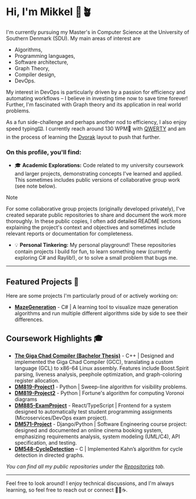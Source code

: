 # Hi, I'm Mikkel 👋🪴

I'm currently pursuing my Master's in Computer Science at the University of Southern Denmark (SDU). 
My main areas of interest are
- Algorithms,
- Programming languages,
- Software architecture,
- Graph Theory,
- Compiler design,
- DevOps.

My interest in DevOps is particularly driven by a passion for efficiency and automating workflows – I believe in investing time now to save time forever!
Further, I'm fascinated with Graph theory and its application in real world problems.

As a fun side-challenge and perhaps another nod to efficiency, I also enjoy speed typing⌨️. I currently reach around 130 WPM🚀 with [QWERTY](https://en.wikipedia.org/wiki/QWERTY) and am in the process of learning the [Dvorak](https://en.wikipedia.org/wiki/Dvorak_keyboard_layout) layout to push that further.

### On this profile, you'll find:
*  🎓 **Academic Explorations:** Code related to my university coursework and larger projects, demonstrating concepts I've learned and applied. This sometimes includes public versions of collaborative group work (see note below).
> [!NOTE]
> For some collaborative group projects (originally developed privately), I've created separate public repositories to share and document the work more thoroughly. In these public copies, I often add detailed README sections explaining the project's context and objectives and sometimes include relevant reports or documentation for completeness.
*  💡 **Personal Tinkering:** My personal playground! These repositories contain projects I build for fun, to learn something new (currently exploring C# and Raylib!), or to solve a small problem that bugs me.

---

## Featured Projects 🚀

Here are some projects I'm particularly proud of or actively working on:

*   **[MazeGeneration](https://github.com/mikkn21/MazeGeneration)** - C# | A learning tool to visualize maze generation algorithms and run multiple different algorithms side by side to see their differences.

## Coursework Highlights 🎓

*   **[The Giga Chad Compiler (Bachelor Thesis)](https://github.com/mikkn21/BachelorThesisGCC)** - C++ | Designed and implemented the Giga Chad Compiler (GCC), translating a custom language (GCL) to x86-64 Linux assembly. Features include Boost.Spirit parsing, liveness analysis, peephole optimization, and graph-coloring register allocation.
*   **[DM819-Project1](https://github.com/mikkn21/DM819Project1)** - Python | Sweep-line algorithm for visibility problems.
*   **[DM819-Project2](https://github.com/mikkn21/DM819Project2)** - Python | Fortune's algorithm for computing Voronoi diagrams
*   **[DM885-ExamProject](https://github.com/mikkn21/FrontEndDevOpsProject)** - React/TypeScript | Frontend for a system designed to automatically test student programming assignments (Microservices/DevOps exam project).
*   **[DM571-Project](https://github.com/mikkn21/DM571Project)** - Django/Python | Software Engineering course project: designed and documented an online cinema booking system, emphasizing requirements analysis, system modeling (UML/C4), API specification, and testing.
*  **[DM548-CycleDetection](https://github.com/mikkn21/DM548CycleDetection)** – C | Implemented Kahn’s algorithm for cycle detection in directed graphs.



*You can find all my public repositories under the [Repositories](https://github.com/mikkn21?tab=repositories) tab.*

--- 

Feel free to look around! I enjoy technical discussions, and I'm always learning, so feel free to reach out or connect 🧑‍💻☕.

